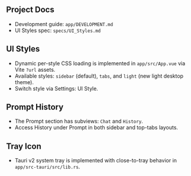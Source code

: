 ## Project Docs

- Development guide: `app/DEVELOPMENT.md`
- UI Styles spec: `specs/UI_Styles.md`

## UI Styles

- Dynamic per-style CSS loading is implemented in `app/src/App.vue` via Vite `?url` assets.
- Available styles: `sidebar` (default), `tabs`, and `light` (new light desktop theme).
- Switch style via Settings: UI Style.

## Prompt History

- The Prompt section has subviews: `Chat` and `History`.
- Access History under Prompt in both sidebar and top-tabs layouts.

## Tray Icon

- Tauri v2 system tray is implemented with close-to-tray behavior in `app/src-tauri/src/lib.rs`.
